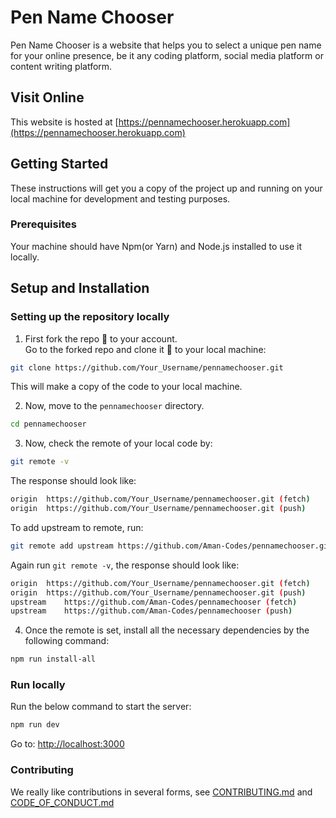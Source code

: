 # Pen Name Chooser

Pen Name Chooser is a website that helps you to select a unique pen name for your online presence, be it any coding platform, social media platform or content writing platform.

## Visit Online
This website is hosted at [https://pennamechooser.herokuapp.com](https://pennamechooser.herokuapp.com)

## Getting Started

These instructions will get you a copy of the project up and running on your local machine for development and testing purposes.

### Prerequisites

Your machine should have Npm(or Yarn) and Node.js installed to use it locally.

## Setup and Installation

### Setting up the repository locally

1. First fork the repo :fork_and_knife: to your account.  
   Go to the forked repo and clone it :busts_in_silhouette: to your local machine:

```sh
git clone https://github.com/Your_Username/pennamechooser.git
```

This will make a copy of the code to your local machine.

2. Now, move to the `pennamechooser` directory.

```sh
cd pennamechooser
```

3. Now, check the remote of your local code by:

```sh
git remote -v
```

The response should look like:

```sh
origin	https://github.com/Your_Username/pennamechooser.git (fetch)
origin	https://github.com/Your_Username/pennamechooser.git (push)
```

To add upstream to remote, run:

```sh
git remote add upstream https://github.com/Aman-Codes/pennamechooser.git
```

Again run `git remote -v`, the response should look like:

```sh
origin	https://github.com/Your_Username/pennamechooser.git (fetch)
origin	https://github.com/Your_Username/pennamechooser.git (push)
upstream	https://github.com/Aman-Codes/pennamechooser (fetch)
upstream	https://github.com/Aman-Codes/pennamechooser (push)
```

4. Once the remote is set, install all the necessary dependencies by the following command:

```sh
npm run install-all
```

### Run locally

Run the below command to start the server:

```sh
npm run dev
```
Go to: [http://localhost:3000](http://localhost:3000)

### Contributing

We really like contributions in several forms, see [CONTRIBUTING.md](https://github.com/Aman-Codes/pennamechooser/blob/master/docs/CONTRIBUTING.md) and [CODE_OF_CONDUCT.md](https://github.com/Aman-Codes/pennamechooser/blob/master/docs/CODE_OF_CONDUCT.md)
